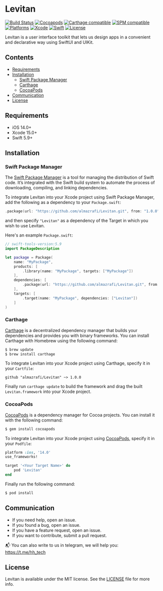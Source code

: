 # Levitan
[![Build Status](https://github.com/hhru/Levitan/workflows/CI/badge.svg?branch=main)](https://github.com/hhru/Levitan/actions)
[![Cocoapods](https://img.shields.io/cocoapods/v/Levitan)](http://cocoapods.org/pods/Levitan)
[![Carthage compatible](https://img.shields.io/badge/Carthage-Compatible-brightgreen)](https://github.com/Carthage/Carthage)
[![SPM compatible](https://img.shields.io/badge/SPM-Compatible-brightgreen)](https://swift.org/package-manager/)
[![Platforms](https://img.shields.io/cocoapods/p/Levitan)](https://developer.apple.com/discover/)
[![Xcode](https://img.shields.io/badge/Xcode-14-blue)](https://developer.apple.com/xcode)
[![Swift](https://img.shields.io/badge/Swift-5.7-orange)](https://swift.org)
[![License](https://img.shields.io/github/license/hhru/Levitan)](https://opensource.org/licenses/MIT)

Levitan is a user interface toolkit that lets us design apps in a convenient and declarative way using SwiftUI and UIKit.


## Contents
- [Requirements](#requirements)
- [Installation](#installation)
    - [Swift Package Manager](#swift-package-manager)
    - [Carthage](#carthage)
    - [CocoaPods](#cocoapods)
- [Communication](#communication)
- [License](#license)


## Requirements
- iOS 14.0+
- Xcode 15.0+
- Swift 5.9+


## Installation
### Swift Package Manager
The [Swift Package Manager](https://swift.org/package-manager/) is a tool for managing the distribution of Swift code. It’s integrated with the Swift build system to automate the process of downloading, compiling, and linking dependencies.

To integrate Levitan into your Xcode project using Swift Package Manager,
add the following as a dependency to your `Package.swift`:
``` swift
.package(url: "https://github.com/almazrafi/Levitan.git", from: "1.0.0")
```
and then specify `"Levitan"` as a dependency of the Target in which you wish to use Levitan.

Here's an example `Package.swift`:
``` swift
// swift-tools-version:5.9
import PackageDescription

let package = Package(
    name: "MyPackage",
    products: [
        .library(name: "MyPackage", targets: ["MyPackage"])
    ],
    dependencies: [
        .package(url: "https://github.com/almazrafi/Levitan.git", from: "1.0.0")
    ],
    targets: [
        .target(name: "MyPackage", dependencies: ["Levitan"])
    ]
)
```

### Carthage
[Carthage](https://github.com/Carthage/Carthage) is a decentralized dependency manager that builds your dependencies and provides you with binary frameworks. You can install Carthage with Homebrew using the following command:
``` bash
$ brew update
$ brew install carthage
```

To integrate Levitan into your Xcode project using Carthage, specify it in your `Cartfile`:
``` ogdl
github "almazrafi/Levitan" ~> 1.0.0
```

Finally run `carthage update` to build the framework and drag the built `Levitan.framework` into your Xcode project.

### CocoaPods
[CocoaPods](http://cocoapods.org) is a dependency manager for Cocoa projects. You can install it with the following command:
``` bash
$ gem install cocoapods
```

To integrate Levitan into your Xcode project using [CocoaPods](http://cocoapods.org), specify it in your `Podfile`:
``` ruby
platform :ios, '14.0'
use_frameworks!

target '<Your Target Name>' do
    pod 'Levitan'
end
```

Finally run the following command:
``` bash
$ pod install
```


## Communication
- If you need help, open an issue.
- If you found a bug, open an issue.
- If you have a feature request, open an issue.
- If you want to contribute, submit a pull request.

📬 You can also write to us in telegram, we will help you: https://t.me/hh_tech


## License
Levitan is available under the MIT license. See the [LICENSE](LICENSE) file for more info.
